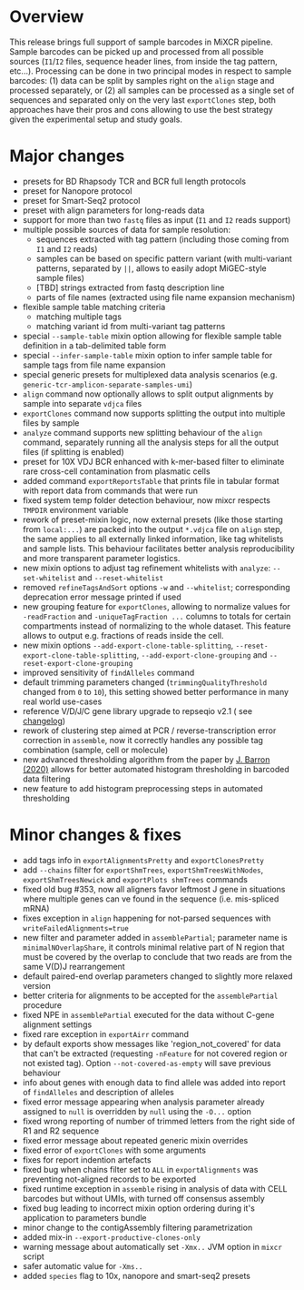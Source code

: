 # Overview

This release brings full support of sample barcodes in MiXCR pipeline. Sample barcodes can be picked up and processed
from all possible sources (`I1`/`I2` files, sequence header lines, from inside the tag pattern, etc...). Processing can
be done in two principal modes in respect to sample barcodes: (1) data can be split by samples right on the `align`
stage and processed separately, or (2) all samples can be processed as a single set of sequences and separated only on
the very last `exportClones` step, both approaches have their pros and cons allowing to use the best strategy given the
experimental setup and study goals.

# Major changes

- presets for BD Rhapsody TCR and BCR full length protocols
- preset for Nanopore protocol
- preset for Smart-Seq2 protocol
- preset with align parameters for long-reads data
- support for more than two `fastq` files as input (`I1` and `I2` reads support)
- multiple possible sources of data for sample resolution:
    - sequences extracted with tag pattern (including those coming from `I1` and `I2` reads)
    - samples can be based on specific pattern variant (with multi-variant patterns, separated by `||`, allows to easily
      adopt MiGEC-style sample files)
    - [TBD] strings extracted from fastq description line
    - parts of file names (extracted using file name expansion mechanism)
- flexible sample table matching criteria
    - matching multiple tags
    - matching variant id from multi-variant tag patterns
- special `--sample-table` mixin option allowing for flexible sample table definition in a tab-delimited table form
- special `--infer-sample-table` mixin option to infer sample table for sample tags from file name expansion
- special generic presets for multiplexed data analysis scenarios (e.g. `generic-tcr-amplicon-separate-samples-umi`)
- `align` command now optionally allows to split output alignments by sample into separate `vdjca` files
- `exportClones` command now supports splitting the output into multiple files by sample
- `analyze` command supports new splitting behaviour of the `align` command, separately running all the analysis steps
  for all the output files (if splitting is enabled)
- preset for 10X VDJ BCR enhanced with k-mer-based filter to eliminate rare cross-cell contamination from plasmatic
  cells
- added command `exportReportsTable` that prints file in tabular format with report data from commands that were run
- fixed system temp folder detection behaviour, now mixcr respects `TMPDIR` environment variable
- rework of preset-mixin logic, now external presets (like those starting from `local:...`) are packed into the output
  `*.vdjca` file on `align` step, the same applies to all externally linked information, like tag whitelists and
  sample lists. This behaviour facilitates better analysis reproducibility and more transparent parameter logistics.
- new mixin options to adjust tag refinement whitelists with `analyze`: `--set-whitelist` and `--reset-whitelist`
- removed `refineTagsAndSort` options `-w` and `--whitelist`; corresponding deprecation error message printed if used
- new grouping feature for `exportClones`, allowing to normalize values for `-readFraction` and `-uniqueTagFraction ...`
  columns to totals for certain compartments instead of normalizing to the whole dataset. This feature allows to output
  e.g. fractions of reads inside the cell.
- new mixin options `--add-export-clone-table-splitting`, `--reset-export-clone-table-splitting`,
  `--add-export-clone-grouping` and `--reset-export-clone-grouping`
- improved sensitivity of `findAlleles` command
- default trimming parameters changed (`trimmingQualityThreshold` changed from `0` to `10`), this setting showed better
  performance in many real world use-cases
- reference V/D/J/C gene library upgrade to repseqio v2.1 (
  see [changelog](https://github.com/repseqio/library/releases/tag/v2.1))
- rework of clustering step aimed at PCR / reverse-transcription error correction in `assemble`, now it correctly
  handles
  any possible tag combination (sample, cell or molecule)
- new advanced thresholding algorithm from the paper by [J. Barron (2020)](https://arxiv.org/abs/2007.07350) allows for 
  better automated histogram thresholding in barcoded data filtering
- new feature to add histogram preprocessing steps in automated thresholding

# Minor changes & fixes

- add tags info in `exportAlignmentsPretty` and `exportClonesPretty`
- add `--chains` filter for `exportShmTrees`, `exportShmTreesWithNodes`, `exportShmTreesNewick`
  and `exportPlots shmTrees` commands
- fixed old bug #353, now all aligners favor leftmost J gene in situations where multiple genes can ve found in the
  sequence (i.e. mis-spliced mRNA)
- fixes exception in `align` happening for not-parsed sequences with `writeFailedAlignments=true`
- new filter and parameter added in `assemblePartial`; parameter name is `minimalNOverlapShare`, it controls minimal
  relative part of N region that must be covered by the overlap to conclude that two reads are from the same V(D)J
  rearrangement
- default paired-end overlap parameters changed to slightly more relaxed version
- better criteria for alignments to be accepted for the `assemblePartial` procedure
- fixed NPE in `assemblePartial` executed for the data without C-gene alignment settings
- fixed rare exception in `exportAirr` command
- by default exports show messages like 'region_not_covered' for data that can't be extracted (requesting `-nFeature`
  for not covered region or not existed tag). Option `--not-covered-as-empty` will save previous behaviour
- info about genes with enough data to find allele was added into report of `findAlleles` and description of alleles
- fixed error message appearing when analysis parameter already assigned to `null` is overridden by `null` using
  the `-O...` option
- fixed wrong reporting of number of trimmed letters from the right side of R1 and R2 sequence
- fixed error message about repeated generic mixin overrides
- fixed error of `exportClones` with some arguments
- fixes for report indention artefacts
- fixed bug when chains filter set to `ALL` in `exportAlignments` was preventing not-aligned records to be exported
- fixed runtime exception in `assemble` rising in analysis of data with CELL barcodes but without UMIs, with turned off
  consensus assembly
- fixed bug leading to incorrect mixin option ordering during it's application to parameters bundle
- minor change to the contigAssembly filtering parametrization
- added mix-in `--export-productive-clones-only`
- warning message about automatically set `-Xmx..` JVM option in `mixcr` script
- safer automatic value for `-Xms..`
- added `species` flag to 10x, nanopore and smart-seq2 presets
